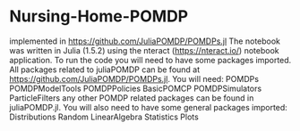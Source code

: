 # Nursing-Home-POMDP
implemented in https://github.com/JuliaPOMDP/POMDPs.jl
The notebook was written in Julia (1.5.2) using the nteract (https://nteract.io/) notebook application.
To run the code you will need to have some packages imported. All packages related to juliaPOMDP can be found at https://github.com/JuliaPOMDP/POMDPs.jl. You will need:
 POMDPs
 POMDPModelTools
POMDPPolicies
BasicPOMCP
POMDPSimulators
ParticleFilters
any other POMDP related packages can be found in juliaPOMDP.jl.
You will also need to have some general packages imported:
 Distributions
Random
LinearAlgebra
 Statistics
 Plots
